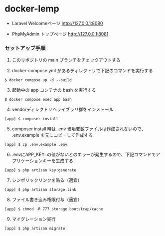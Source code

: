 # docker-lemp

- Laravel Welcomeページ
http://127.0.0.1:8080

- PhpMyAdmin トップページ
http://127.0.0.1:8081

 ### セットアップ手順

1. このリポジトリの main ブランチをチェックアウトする

2. docker-compose.yml があるディレクトリで下記のコマンドを実行する
```
$ docker compose up -d --build
```

3. 起動中の app コンテナの bash を実行する
```
$ docker compose exec app bash
```

4. vendorディレクトリへライブラリ群をインストール
```
[app] $ composer install
```

5. composer install 時は .env 環境変数ファイルは作成されないので、 .env.example を元にコピーして作成する
```
[app] $ cp .env.example .env
```

6. .envにAPP_KEY=の値がないとのエラーが発生するので、下記コマンドでアプリケーションキーを生成する
```
[app] $ php artisan key:generate
```

7. シンボリックリンクを貼る（適宜）
```
[app] $ php artisan storage:link
```

8. ファイル書き込み権限付与（適宜）
```
[app] $ chmod -R 777 storage bootstrap/cache
```

9. マイグレーション実行
```
[app] $ php artisan migrate
```
